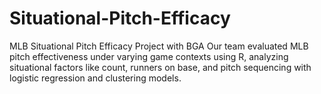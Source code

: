# Situational-Pitch-Efficacy
MLB Situational Pitch Efficacy Project with BGA
Our team evaluated MLB pitch effectiveness under varying game contexts using R, analyzing situational factors like count, runners on base, and pitch sequencing with logistic regression and clustering models.
